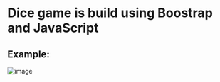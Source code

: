 # Dice game is build using Boostrap and JavaScript
## Example:
![image](https://github.com/Ansar1337/2023-Web-Development-Bootcamp/assets/78149480/d2e250df-5ce1-4672-9b8b-c858a9f5ab3f)
